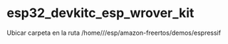 # esp32_devkitc_esp_wrover_kit
Ubicar carpeta en la ruta /home//<User>/esp/amazon-freertos/demos/espressif
